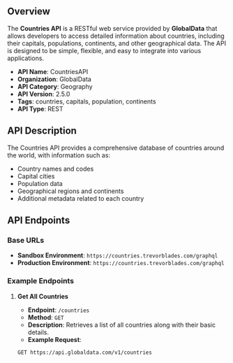 ## Overview

The **Countries API** is a RESTful web service provided by **GlobalData** that allows developers to access detailed information about countries, including their capitals, populations, continents, and other geographical data. The API is designed to be simple, flexible, and easy to integrate into various applications.

- **API Name**: CountriesAPI
- **Organization**: GlobalData
- **API Category**: Geography
- **API Version**: 2.5.0
- **Tags**: countries, capitals, population, continents
- **API Type**: REST

## API Description

The Countries API provides a comprehensive database of countries around the world, with information such as:

- Country names and codes
- Capital cities
- Population data
- Geographical regions and continents
- Additional metadata related to each country

## API Endpoints

### Base URLs

- **Sandbox Environment**: `https://countries.trevorblades.com/graphql`
- **Production Environment**: `https://countries.trevorblades.com/graphql`

### Example Endpoints

1. **Get All Countries**

   - **Endpoint**: `/countries`
   - **Method**: `GET`
   - **Description**: Retrieves a list of all countries along with their basic details.
   - **Example Request**: 
   ```bash
   GET https://api.globaldata.com/v1/countries
